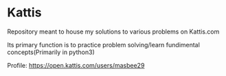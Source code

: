 # Kattis

Repository meant to house my solutions to various problems on Kattis.com

Its primary function is to practice problem solving/learn fundimental concepts(Primarily in python3)

Profile: https://open.kattis.com/users/masbee29
